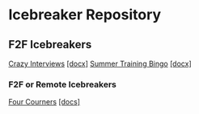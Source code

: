 # Icebreaker Repository

## F2F Icebreakers

[Crazy Interviews](Crazy_Interviews.md) [[docx]](Crazy_Interview.docx)
[Summer Training Bingo](summer_training_bingo.md) [[docx]](summer_training_bingo.docx)

### F2F or Remote Icebreakers

[Four Courners](four_corners.md) [[docs]](four_corners.docx)
